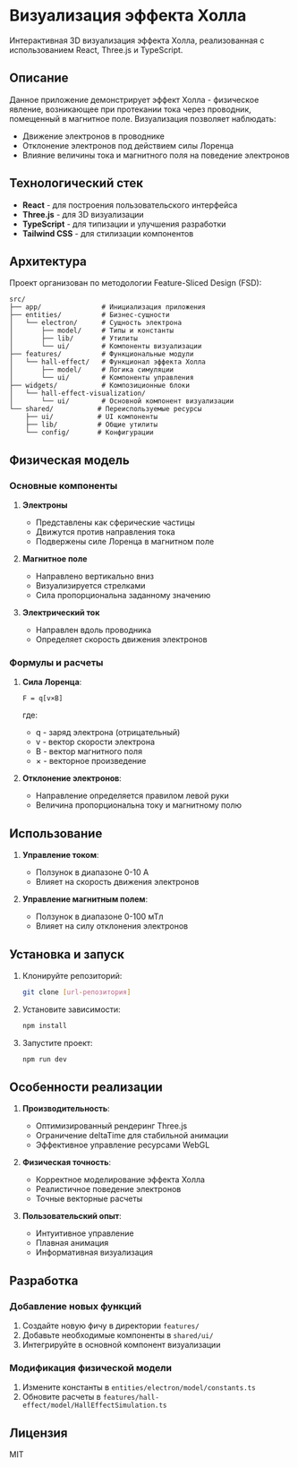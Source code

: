 # Визуализация эффекта Холла

Интерактивная 3D визуализация эффекта Холла, реализованная с использованием React, Three.js и TypeScript.

## Описание

Данное приложение демонстрирует эффект Холла - физическое явление, возникающее при протекании тока через проводник, помещенный в магнитное поле. Визуализация позволяет наблюдать:
- Движение электронов в проводнике
- Отклонение электронов под действием силы Лоренца
- Влияние величины тока и магнитного поля на поведение электронов

## Технологический стек

- **React** - для построения пользовательского интерфейса
- **Three.js** - для 3D визуализации
- **TypeScript** - для типизации и улучшения разработки
- **Tailwind CSS** - для стилизации компонентов

## Архитектура

Проект организован по методологии Feature-Sliced Design (FSD):

```
src/
├── app/               # Инициализация приложения
├── entities/          # Бизнес-сущности
│   └── electron/      # Сущность электрона
│       ├── model/     # Типы и константы
│       ├── lib/       # Утилиты
│       └── ui/        # Компоненты визуализации
├── features/          # Функциональные модули
│   └── hall-effect/   # Функционал эффекта Холла
│       ├── model/     # Логика симуляции
│       └── ui/        # Компоненты управления
├── widgets/           # Композиционные блоки
│   └── hall-effect-visualization/
│       └── ui/        # Основной компонент визуализации
└── shared/           # Переиспользуемые ресурсы
    ├── ui/           # UI компоненты
    ├── lib/          # Общие утилиты
    └── config/       # Конфигурации
```

## Физическая модель

### Основные компоненты
1. **Электроны**
   - Представлены как сферические частицы
   - Движутся против направления тока
   - Подвержены силе Лоренца в магнитном поле

2. **Магнитное поле**
   - Направлено вертикально вниз
   - Визуализируется стрелками
   - Сила пропорциональна заданному значению

3. **Электрический ток**
   - Направлен вдоль проводника
   - Определяет скорость движения электронов

### Формулы и расчеты

1. **Сила Лоренца**:
   ```
   F = q[v×B]
   ```
   где:
   - q - заряд электрона (отрицательный)
   - v - вектор скорости электрона
   - B - вектор магнитного поля
   - × - векторное произведение

2. **Отклонение электронов**:
   - Направление определяется правилом левой руки
   - Величина пропорциональна току и магнитному полю

## Использование

1. **Управление током**:
   - Ползунок в диапазоне 0-10 А
   - Влияет на скорость движения электронов

2. **Управление магнитным полем**:
   - Ползунок в диапазоне 0-100 мТл
   - Влияет на силу отклонения электронов

## Установка и запуск

1. Клонируйте репозиторий:
   ```bash
   git clone [url-репозитория]
   ```

2. Установите зависимости:
   ```bash
   npm install
   ```

3. Запустите проект:
   ```bash
   npm run dev
   ```

## Особенности реализации

1. **Производительность**:
   - Оптимизированный рендеринг Three.js
   - Ограничение deltaTime для стабильной анимации
   - Эффективное управление ресурсами WebGL

2. **Физическая точность**:
   - Корректное моделирование эффекта Холла
   - Реалистичное поведение электронов
   - Точные векторные расчеты

3. **Пользовательский опыт**:
   - Интуитивное управление
   - Плавная анимация
   - Информативная визуализация

## Разработка

### Добавление новых функций

1. Создайте новую фичу в директории `features/`
2. Добавьте необходимые компоненты в `shared/ui/`
3. Интегрируйте в основной компонент визуализации

### Модификация физической модели

1. Измените константы в `entities/electron/model/constants.ts`
2. Обновите расчеты в `features/hall-effect/model/HallEffectSimulation.ts`

## Лицензия

MIT
